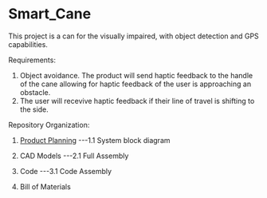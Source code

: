 # Smart_Cane
This project is a can for the visually impaired, with object detection and GPS capabilities.

Requirements:
1. Object avoidance. The product will send haptic feedback to the handle of the cane allowing for haptic feedback of the user is approaching an obstacle.
2. The user will recevive haptic feedback if their line of travel is shifting to the side.

Repository Organization:
1. [Product Planning](url)
---1.1 System block diagram
   
3. CAD Models
---2.1 Full Assembly
   
4. Code
---3.1 Code Assembly
   
5. Bill of Materials
